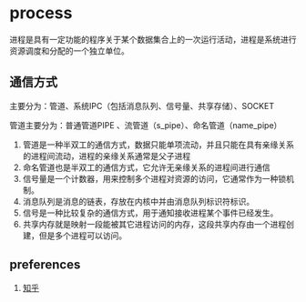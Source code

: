 # process

进程是具有一定功能的程序关于某个数据集合上的一次运行活动，进程是系统进行资源调度和分配的一个独立单位。

## 通信方式

主要分为：管道、系统IPC（包括消息队列、信号量、共享存储）、SOCKET

管道主要分为：普通管道PIPE 、流管道（s_pipe）、命名管道（name_pipe）

1. 管道是一种半双工的通信方式，数据只能单项流动，并且只能在具有亲缘关系的进程间流动，进程的亲缘关系通常是父子进程
1. 命名管道也是半双工的通信方式，它允许无亲缘关系的进程间进行通信
1. 信号量是一个计数器，用来控制多个进程对资源的访问，它通常作为一种锁机制。
1. 消息队列是消息的链表，存放在内核中并由消息队列标识符标识。
1. 信号是一种比较复杂的通信方式，用于通知接收进程某个事件已经发生。
1. 共享内存就是映射一段能被其它进程访问的内存，这段共享内存由一个进程创建，但是多个进程可以访问。

## preferences

1. [知乎](https://zhuanlan.zhihu.com/p/23755202)